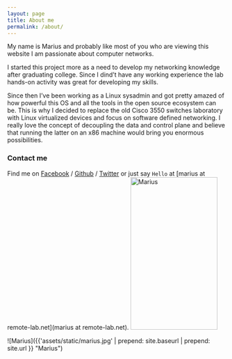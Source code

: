 ```yaml
---
layout: page
title: About me
permalink: /about/
---
```


My name is Marius and probably like most of you who are viewing this website I am passionate about computer networks.

I started this project more as a need to develop my networking knowledge after graduating college. Since I dind’t have any working experience the lab hands-on activity was great for developing my skills.

Since then I’ve been working as a Linux sysadmin and got pretty amazed of how powerful this OS and all the tools in the open source ecosystem can be. This is why I decided to replace the old Cisco 3550 switches laboratory with Linux virtualized devices and focus on software defined networking. I really love the concept of decoupling the data and control plane and believe that running the latter on an x86 machine would bring you enormous possibilities.

### Contact me

Find me on [Facebook][facebook] / [Github][github] / [Twitter][Twitter] or just say `Hello` at 
[marius at remote-lab.net](marius at remote-lab.net).
<img src="{{'assets/static/marius.jpg' | prepend: site.baseurl | prepend: site.url }}" alt="Marius" width="200" height="350"/>

![Marius]({{'assets/static/marius.jpg' | prepend: site.baseurl | prepend: site.url }} "Marius")

[tf]: http://template-factory.nl
[m]: http://mearch.com
[pw]: http://processwire.com
[pwf]: http://processwire.com/talk
[jekyll]: http://jekyllrb.com
[github]: https://github.com/remoteur
[twitter]: https://twitter.com/remoteur
[facebook]: https://www.facebook.com/marius.catalin.31542
